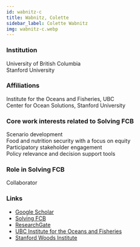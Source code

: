 ```yaml
---
id: wabnitz-c
title: Wabnitz, Colette
sidebar_label: Colette Wabnitz
img: wabnitz-c.webp
---
```


### Institution

University of British Columbia  
Stanford University

### Affiliations

Institute for the Oceans and Fisheries, UBC  
Center for Ocean Solutions, Stanford University

### Core work interests related to Solving FCB

Scenario development  
Food and nutrition security with a focus on equity  
Participatory stakeholder engagement  
Policy relevance and decision support tools

### Role in Solving FCB

Collaborator
### Links
- [Google Scholar](https://scholar.google.com/citations?hl=en&user=NtD4IWsAAAAJ)
- [Solving FCB](https://solvingfcb.org/people/wabnitz-c/)
- [ResearchGate](https://www.researchgate.net/profile/Colette-Wabnitz)
- [UBC Institute for the Oceans and Fisheries](https://oceans.ubc.ca/colette-wabnitz/)
- [Stanford Woods Institute](https://woods.stanford.edu/people/colette-wabnitz)